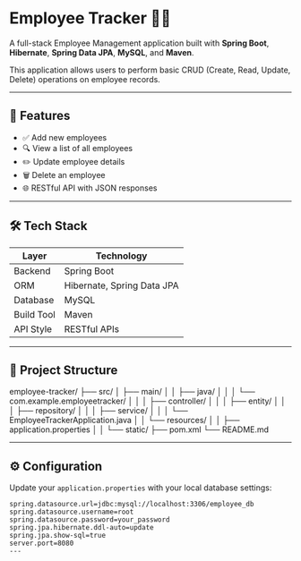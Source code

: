 # Employee Tracker 🧑‍💼

A full-stack Employee Management application built with **Spring Boot**, **Hibernate**, **Spring Data JPA**, **MySQL**, and **Maven**.

This application allows users to perform basic CRUD (Create, Read, Update, Delete) operations on employee records.

---

## 🚀 Features

- ✅ Add new employees
- 🔍 View a list of all employees
- ✏️ Update employee details
- 🗑️ Delete an employee
- 🌐 RESTful API with JSON responses

---

## 🛠 Tech Stack

| Layer             | Technology               |
|------------------|--------------------------|
| Backend          | Spring Boot              |
| ORM              | Hibernate, Spring Data JPA |
| Database         | MySQL                    |
| Build Tool       | Maven                    |
| API Style        | RESTful APIs             |

---

## 📁 Project Structure
employee-tracker/
├── src/
│ ├── main/
│ │ ├── java/
│ │ │ └── com.example.employeetracker/
│ │ │ ├── controller/
│ │ │ ├── entity/
│ │ │ ├── repository/
│ │ │ ├── service/
│ │ │ └── EmployeeTrackerApplication.java
│ │ └── resources/
│ │ ├── application.properties
│ │ └── static/
├── pom.xml
└── README.md






---


## ⚙️ Configuration

Update your `application.properties` with your local database settings:

```properties
spring.datasource.url=jdbc:mysql://localhost:3306/employee_db
spring.datasource.username=root
spring.datasource.password=your_password
spring.jpa.hibernate.ddl-auto=update
spring.jpa.show-sql=true
server.port=8080
---

